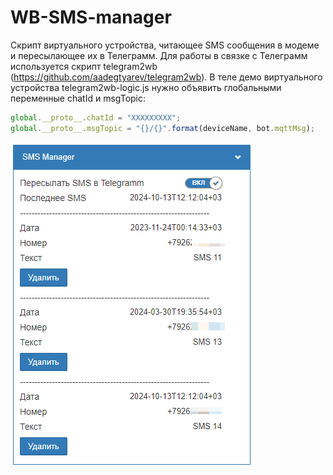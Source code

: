# WB-SMS-manager
Скрипт виртуального устройства, читающее SMS сообщения в модеме и пересылающее их в Телеграмм.
Для работы в связке с Телеграмм используется скрипт telegram2wb (https://github.com/aadegtyarev/telegram2wb).
В теле демо виртуального устройства telegram2wb-logic.js нужно объявить глобальными переменные chatId и msgTopic:

```js
global.__proto__.chatId = "ХХХХХХХХХ";
global.__proto__.msgTopic = "{}/{}".format(deviceName, bot.mqttMsg);
```

![изображение](./doc/SMSManager.png)
